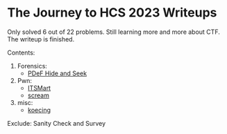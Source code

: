 # The Journey to HCS 2023 Writeups
Only solved 6 out of 22 problems. Still learning more and more about CTF. <br>
The writeup is finished.

Contents:
1. Forensics:
   - [PDeF Hide and Seek](./forensics/PDeF%20Hide%20and%20Seek)
2. Pwn:
   - [ITSMart](./pwn/ITSMart)
   - [scream](./pwn/scream)
3. misc:
   - [koecing](./misc/koecing)

Exclude: Sanity Check and Survey
